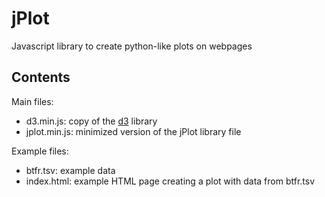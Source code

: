 # jPlot
Javascript library to create python-like plots on webpages

## Contents
Main files:
* d3.min.js: copy of the [d3](http://d3js.org/) library
* jplot.min.js: minimized version of the jPlot library file

Example files:
* btfr.tsv: example data
* index.html: example HTML page creating a plot with data from btfr.tsv
